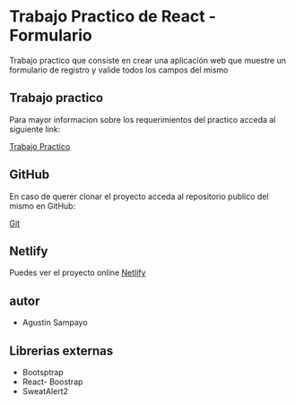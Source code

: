 # Trabajo Practico de React - Formulario

Trabajo practico que consiste en crear una aplicación web que muestre un formulario de registro y valide todos los campos del mismo

## Trabajo practico

Para mayor informacion sobre los requerimientos del practico acceda al siguiente link:

[Trabajo Practico](https://docs.google.com/document/d/1yFK09NIwbUug5p0M_q1ESPXH4xaCS9sNqzYEOehxoJc/edit#)

## GitHub

En caso de querer clonar el proyecto acceda al repositorio publico del mismo en GitHub:

[Git](https://github.com/agustines82/TpReact8-Formulario)

## Netlify

Puedes ver el proyecto online
[Netlify]()

## autor

-   Agustin Sampayo

## Librerias externas

-   Bootsptrap
-   React- Boostrap
-   SweatAlert2
